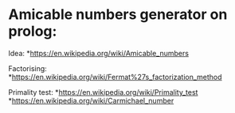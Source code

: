 Amicable numbers generator on prolog:
=====================================
Idea:
*https://en.wikipedia.org/wiki/Amicable_numbers

Factorising:
*https://en.wikipedia.org/wiki/Fermat%27s_factorization_method

Primality test:
*https://en.wikipedia.org/wiki/Primality_test
*https://en.wikipedia.org/wiki/Carmichael_number
